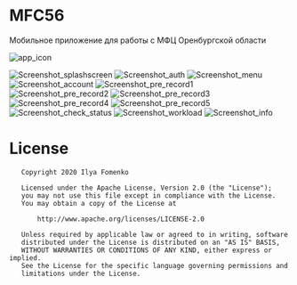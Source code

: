 # MFC56
Мобильное приложение для работы с МФЦ Оренбургской области

![app_icon](https://user-images.githubusercontent.com/1766863/99148488-c1f01f80-26a9-11eb-86e9-76efd374f701.png)


![Screenshot_splashscreen](https://user-images.githubusercontent.com/1766863/99178984-d2040f80-273a-11eb-9917-2a4d598294a7.jpg)
![Screenshot_auth](https://user-images.githubusercontent.com/1766863/99178994-f52ebf00-273a-11eb-81c6-9afbbba9667e.jpg)
![Screenshot_menu](https://user-images.githubusercontent.com/1766863/99179001-fe1f9080-273a-11eb-8f15-60cd21428d18.jpg)
![Screenshot_account](https://user-images.githubusercontent.com/1766863/99179006-0bd51600-273b-11eb-83ef-679e31f1bcbb.jpg)
![Screenshot_pre_record1](https://user-images.githubusercontent.com/1766863/99179014-31621f80-273b-11eb-883d-650a69917073.jpg)
![Screenshot_pre_record2](https://user-images.githubusercontent.com/1766863/99179039-83a34080-273b-11eb-9702-36ba3b779f43.jpg)
![Screenshot_pre_record3](https://user-images.githubusercontent.com/1766863/99179049-9158c600-273b-11eb-9911-4a21b5ef8b47.jpg)
![Screenshot_pre_record4](https://user-images.githubusercontent.com/1766863/99179146-6d49b480-273c-11eb-836f-0a0d10a8b57f.jpg)
![Screenshot_pre_record5](https://user-images.githubusercontent.com/1766863/99179149-6fac0e80-273c-11eb-928f-6edc1df703f1.jpg)
![Screenshot_check_status](https://user-images.githubusercontent.com/1766863/99179060-a897b380-273b-11eb-9ab5-e3219f1c383e.jpg)
![Screenshot_workload](https://user-images.githubusercontent.com/1766863/99179063-b8af9300-273b-11eb-8656-3b11c59de4a9.jpg)
![Screenshot_info](https://user-images.githubusercontent.com/1766863/99179070-c82edc00-273b-11eb-9038-8cd189a5ca0b.jpg)



License
======

```
   Copyright 2020 Ilya Fomenko

   Licensed under the Apache License, Version 2.0 (the "License");
   you may not use this file except in compliance with the License.
   You may obtain a copy of the License at

       http://www.apache.org/licenses/LICENSE-2.0

   Unless required by applicable law or agreed to in writing, software
   distributed under the License is distributed on an "AS IS" BASIS,
   WITHOUT WARRANTIES OR CONDITIONS OF ANY KIND, either express or implied.
   See the License for the specific language governing permissions and
   limitations under the License.
```
